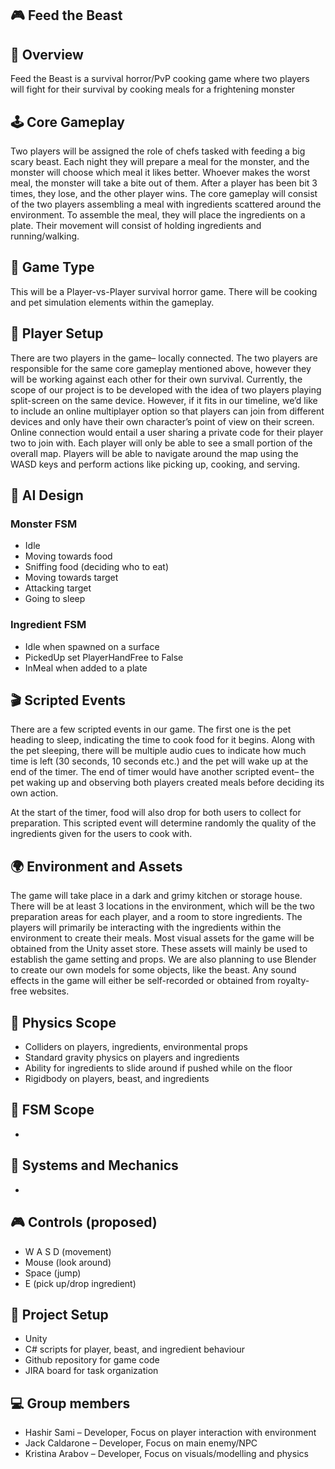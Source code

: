 ## 🎮 Feed the Beast

## 📌 Overview
Feed the Beast is a survival horror/PvP cooking game where two players will fight for their survival by cooking meals for a frightening monster

## 🕹️ Core Gameplay
Two players will be assigned the role of chefs tasked with feeding a big scary beast. Each night they will prepare a meal for the monster, and the monster will choose which meal it likes better. Whoever makes the worst meal, the monster will take a bite out of them. After a player has been bit 3 times, they lose, and the other player wins. The core gameplay will consist of the two players assembling a meal with ingredients scattered around the environment. To assemble the meal, they will place the ingredients on a plate. Their movement will consist of holding ingredients and running/walking.

## 🎯 Game Type
This will be a Player-vs-Player survival horror game. There will be cooking and pet simulation elements within the gameplay.

## 👥 Player Setup
There are two players in the game– locally connected. The two players are responsible for the same core gameplay mentioned above, however they will be working against each other for their own survival. Currently, the scope of our project is to be developed with the idea of two players playing split-screen on the same device. However, if it fits in our timeline, we’d like to include an online multiplayer option so that players can join from different devices and only have their own character’s point of view on their screen. Online connection would entail a user sharing a private code for their player two to join with. Each player will only be able to see a small portion of the overall map. Players will be able to navigate around the map using the WASD keys and perform actions like picking up, cooking, and serving.

## 🤖 AI Design
### Monster FSM
- Idle
- Moving towards food
- Sniffing food (deciding who to eat)
- Moving towards target
- Attacking target
- Going to sleep

### Ingredient FSM
- Idle when spawned on a surface
- PickedUp set PlayerHandFree to False
- InMeal when added to a plate

## 🎬 Scripted Events
There are a few scripted events in our game. The first one is the pet heading to sleep, indicating the time to cook food for it begins. Along with the pet sleeping, there will be multiple audio cues to indicate how much time is left (30 seconds, 10 seconds etc.) and the pet will wake up at the end of the timer. The end of timer would have another scripted event– the pet waking up and observing both players created meals before deciding its own action.

At the start of the timer, food will also drop for both users to collect for preparation. This scripted event will determine randomly the quality of the ingredients given for the users to cook with. 

## 🌍 Environment and Assets
The game will take place in a dark and grimy kitchen or storage house. There will be at least 3 locations in the environment, which will be the two preparation areas for each player, and a room to store ingredients. The players will primarily be interacting with the ingredients within the environment to create their meals. Most visual assets for the game will be obtained from the Unity asset store. These assets will mainly be used to establish the game setting and props. We are also planning to use Blender to create our own models for some objects, like the beast. Any sound effects in the game will either be self-recorded or obtained from royalty-free websites.

## 🧪 Physics Scope
- Colliders on players, ingredients, environmental props
- Standard gravity physics on players and ingredients
- Ability for ingredients to slide around if pushed while on the floor
- Rigidbody on players, beast, and ingredients

## 🧠 FSM Scope
- 

## 🧩 Systems and Mechanics
- 

## 🎮 Controls (proposed)
- W A S D (movement)
- Mouse (look around)
- Space (jump) 
- E (pick up/drop ingredient)

## 📂 Project Setup
- Unity
- C# scripts for player, beast, and ingredient behaviour
- Github repository for game code
- JIRA board for task organization

## 💻 Group members
- Hashir Sami – Developer, Focus on player interaction with environment
- Jack Caldarone – Developer, Focus on main enemy/NPC
- Kristina Arabov – Developer, Focus on visuals/modelling and physics


